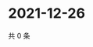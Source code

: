 # 2021-12-26

共 0 条

<!-- BEGIN WEIBO -->
<!-- 最后更新时间 Sun Dec 26 2021 20:00:42 GMT+0800 (China Standard Time) -->

<!-- END WEIBO -->
